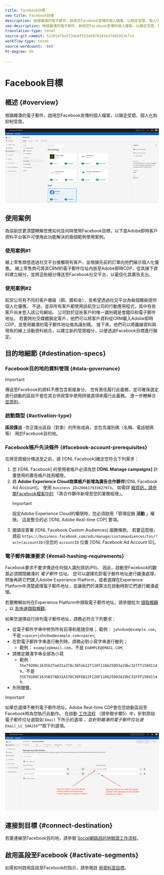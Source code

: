 ```yaml
---
title: Facebook目標
seo-title: Facebook目標
description: 根據雜湊的電子郵件，啟用您Facebook宣傳的個人檔案，以鎖定受眾、個人化和抑制受眾。
seo-description: 根據雜湊的電子郵件，啟用您Facebook宣傳的個人檔案，以鎖定受眾、個人化和抑制受眾。
translation-type: tm+mt
source-git-commit: 522014f8e5f3de0f553a69763d3a37482953b7c4
workflow-type: tm+mt
source-wordcount: '665'
ht-degree: 0%

---
```



# Facebook目標

## 概述 {#overview}

根據雜湊的電子郵件，啟用您Facebook宣傳的個人檔案，以鎖定受眾、個人化和抑制受眾。

![即時CDP UI中的Facebook目標](/help/rtcdp/destinations/assets/facebook-destination.png)

## 使用案例

為協助您更清楚瞭解您應如何及何時使用Facebook目標，以下是Adobe即時客戶資料平台客戶可使用此功能解決的兩個範例使用案例。


### 使用案例#1


線上零售商想透過社交平台接觸現有客戶，並根據先前的訂單向他們展示個人化優惠。 線上零售商可將其CRM的電子郵件位址內嵌至Adobe即時CDP，從其線下資料建立細分，並將這些細分傳送至Facebook社交平台，以最佳化其廣告支出。


### 使用案例#2


航空公司有不同的客戶層級（銅、銀和金），並希望透過社交平台為每個層級提供個人化優惠。 不過，並非所有客戶都使用該航空公司的行動應用程式，其中有些客戶尚未登入該公司網站。 公司對於這些客戶的唯一識別碼是會籍ID和電子郵件地址。
若要跨社交媒體鎖定客戶，他們可以將客戶資料從CRM載入Adobe即時CDP，並使用雜湊的電子郵件地址做為識別碼。
接下來，他們可以將離線資料與現有的線上活動資料結合，以建立新的受眾細分，以便透過Facebook目標進行鎖定。

## 目的地細節 {#destination-specs}

### Facebook目的地的資料管理 {#data-governance}

>[!IMPORTANT]
>
>傳送至Facebook的資料不應包含銜接身分。 您有責任履行此義務，並可確保選定進行啟動的區段不會在其合併政策中使用拼接選項來履行此義務。 進一步瞭解合 [並原則](/help/profile/ui/merge-policies.md)。

### 啟動類型 {#activation-type}

**區段匯出** -您正匯出區段（對象）的所有成員，並包含識別碼（名稱、電話號碼等） 用於Facebook目的地。

### Facebook帳戶先決條件 {#facebook-account-prerequisites}

在將受眾細分傳送至之前，請 [!DNL Facebook]確定您符合下列需求：

1. 您 [!DNL Facebook] 的使用者帳戶必須為您 **[!DNL Manage campaigns]** 計畫使用的廣告帳戶啟用權限。
2. 將 **Adobe Experience Cloud商業帳戶新增為廣告合作夥伴**[!DNL Facebook Ad Account]。 使用 `business ID=206617933627973`。 如需詳 [細資訊，請參閱Facebook檔案中的](https://www.facebook.com/business/help/1717412048538897) 「將合作夥伴新增至您的業務經理」。
   >[!IMPORTANT]
   > 設定Adobe Experience Cloud的權限時，您必須啟用「管理促銷 **活動** 」權限。 這是整合的必 [!DNL Adobe Real-time CDP] 要項。
3. 閱讀並簽署 [!DNL Facebook Custom Audiences] 服務條款。 若要這麼做，請前 `https://business.facebook.com/ads/manage/customaudiences/tos/?act=[accountID]`往您的 `accountID` 位置 [!DNL Facebook Ad Account ID]。

### 電子郵件雜湊要求 {#email-hashing-requirements}

Facebook要求不要求傳送任何個人識別資訊(PII)。 因此，啟動至Facebook的觀眾必須關閉雜湊的 *電子郵件* 位址。 您可以選擇先對電子郵件地址進行雜湊處理，然後再將它們匯入Adobe Experience Platform，或者選擇在Experience Platform中清楚處理電子郵件地址，並讓我們的演算法在啟動時對它們進行雜湊處理。

若要瞭解如何在Experience Platform中擷取電子郵件地址，請參閱批次 [擷取概觀](/help/ingestion/batch-ingestion/overview.md) ，以 [及快速擷取概觀](/help/ingestion/streaming-ingestion/overview.md)。

如果您選擇自行排列電子郵件地址，請務必符合下列要求：

* 從電子郵件字串中修剪所有前導和尾隨空格； 範例： `johndoe@example.com`，不是 `<space>johndoe@example.com<space>`;
* 在對電子郵件字串進行散列時，請務必對小寫字串進行散列；
   * 範例： `example@email.com`，不是 `EXAMPLE@EMAIL.COM`;
* 請確定雜湊字串全部為小寫
   * 範例： `55e79200c1635b37ad31a378c39feb12f120f116625093a19bc32fff15041149`，不是 `55E79200C1635B37AD31A378C39FEB12F120F116625093A19bC32FFF15041149`;
* 別用鹽鹽。


>[!IMPORTANT]
>
>如果您選擇不散列電子郵件地址，Adobe Real-time CDP會在您啟動區段至Facebook時為您執行此動作。 在啟動 [工作流程](/help/rtcdp/destinations/activate-destinations.md#activate-data) （請參閱步驟5）中，針對原始電子郵件位址選取如 `Email` 下所示的選項 *，並針對雜湊的電子郵件位址選*`Email_LC_SHA256`**&#x200B;取下列選項。


![啟動時雜湊](/help/rtcdp/destinations/assets/identity-mapping.png)

## 連接到目標 {#connect-destination}

若要連線至Facebook目的地，請參閱 [Social網路目的地驗證工作流程](/help/rtcdp/destinations/social-network-destinations-workflow.md)。


## 啟用區段至Facebook {#activate-segments}

如需如何啟用區段至Facebook的指示，請參閱啟 [用資料至目標](/help/rtcdp/destinations/activate-destinations.md)。